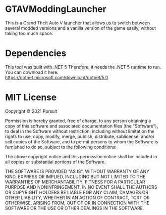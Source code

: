 # GTAVModdingLauncher
This is a Grand Theft Auto V launcher that allows us to switch between several modded versions and a vanilla version
of the game easily, without taking too much space.

# Dependencies

This tool was built with .NET 5
Therefore, it needs the .NET 5 runtime to run. You can download it here: https://dotnet.microsoft.com/download/dotnet/5.0

# MIT License

Copyright © 2021 Pursuit

Permission is hereby granted, free of charge, to any person obtaining a copy
of this software and associated documentation files (the "Software"), to deal
in the Software without restriction, including without limitation the rights
to use, copy, modify, merge, publish, distribute, sublicense, and/or sell
copies of the Software, and to permit persons to whom the Software is
furnished to do so, subject to the following conditions:

The above copyright notice and this permission notice shall be included in all
copies or substantial portions of the Software.

THE SOFTWARE IS PROVIDED "AS IS", WITHOUT WARRANTY OF ANY KIND, EXPRESS OR
IMPLIED, INCLUDING BUT NOT LIMITED TO THE WARRANTIES OF MERCHANTABILITY,
FITNESS FOR A PARTICULAR PURPOSE AND NONINFRINGEMENT. IN NO EVENT SHALL THE
AUTHORS OR COPYRIGHT HOLDERS BE LIABLE FOR ANY CLAIM, DAMAGES OR OTHER
LIABILITY, WHETHER IN AN ACTION OF CONTRACT, TORT OR OTHERWISE, ARISING FROM,
OUT OF OR IN CONNECTION WITH THE SOFTWARE OR THE USE OR OTHER DEALINGS IN THE
SOFTWARE.
